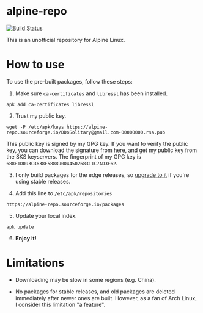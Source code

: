 # alpine-repo

[![Build Status](https://img.shields.io/appveyor/ci/ddosolitary/alpine-repo/master.svg)](https://ci.appveyor.com/project/DDoSolitary/alpine-repo)

This is an unofficial repository for Alpine Linux.

# How to use

To use the pre-built packages, follow these steps:

1. Make sure `ca-certificates` and `libressl` has been installed.

```
apk add ca-certificates libressl
```

2. Trust my public key.

```
wget -P /etc/apk/keys https://alpine-repo.sourceforge.io/DDoSolitary@gmail.com-00000000.rsa.pub
```
This public key is signed by my GPG key. If you want to verify the public key, you can download the signature from [here](https://alpine-repo.sourceforge.io/DDoSolitary@gmail.com-00000000.rsa.pub.sig), and get my public key from the SKS keyservers. The fingerprint of my GPG key is `688E1D093C3638F588890D4450268311C7AD3F62`.

3. I only build packages for the edge releases, so [upgrade to it](https://wiki.alpinelinux.org/wiki/Upgrading_Alpine#Upgrading_to_Edge) if you're using stable releases.

4. Add this line to `/etc/apk/repositories`

```
https://alpine-repo.sourceforge.io/packages
```

5. Update your local index.

```
apk update
```

6. **Enjoy it!**

# Limitations

- Downloading may be slow in some regions (e.g. China).

- No packages for stable releases, and old packages are deleted immediately after newer ones are built. However, as a fan of Arch Linux, I consider this limitation "a feature".

